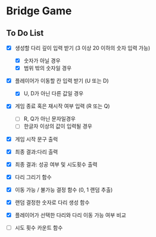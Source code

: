 Bridge Game
=======
## To Do List
* [X] 생성할 다리 깊이 입력 받기 (3 이상 20 이하의 숫자 입력 가능)
  * [X] 숫자가 아닐 경우
  * [X] 범위 밖의 숫자일 경우
* [X] 플레이어가 이동할 칸 입력 받기 (U 또는 D)
  * [X] U, D가 아닌 다른 값일 경우
* [X] 게임 종료 혹은 재시작 여부 입력 (R 또는 Q)
  * [ ]  R, Q가 아닌 문자일경우
  * [ ] 한글자 이상의 값이 입력될 경우

* [X] 게임 시작 문구 출럭
* [X] 최종 결과:다리 출력
* [X] 최종 결과: 성공 여부 및 시도횟수 출력

* [X] 다리 그리기 함수
* [X] 이동 가능 / 불가능 결정 함수 (0, 1 랜덤 추출)
* [X] 랜덤 결정한 숫자로 다리 생성 함수
* [X] 플레이어가 선택한 다리와 다리 이동 가능 여부 비교
* [ ] 시도 횟수 카운트 함수




 